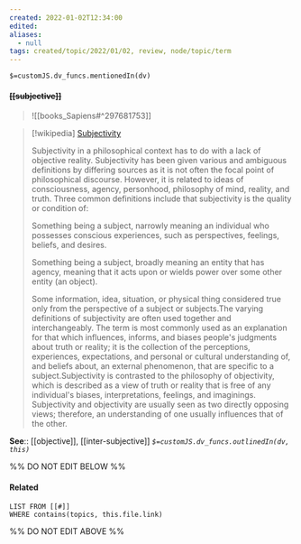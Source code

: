 ```yaml
---
created: 2022-01-02T12:34:00 
edited: 
aliases:
  - null
tags: created/topic/2022/01/02, review, node/topic/term
---
```

`$=customJS.dv_funcs.mentionedIn(dv)`

#### <s class="topic-title">[[subjective]]</s>

> ![[books_Sapiens#^297681753]]


> [!wikipedia] [Subjectivity](https://en.wikipedia.org/wiki/Subjectivity)
> 
> Subjectivity in a philosophical context has to do with a lack of objective reality. Subjectivity has been given various and ambiguous definitions by differing sources as it is not often the focal point of philosophical discourse. However, it is related to ideas of consciousness, agency, personhood, philosophy of mind, reality, and truth. Three common definitions include that subjectivity is the quality or condition of:
> 
> 
> 
> Something being a subject, narrowly meaning an individual who possesses conscious experiences, such as perspectives, feelings, beliefs, and desires.
> 
> Something being a subject, broadly meaning an entity that has agency, meaning that it acts upon or wields power over some other entity (an object).
> 
> Some information, idea, situation, or physical thing considered true only from the perspective of a subject or subjects.The varying definitions of subjectivity are often used together and interchangeably. The term is most commonly used as an explanation for that which influences, informs, and biases people's judgments about truth or reality; it is the collection of the perceptions, experiences, expectations, and personal or cultural understanding of, and beliefs about, an external phenomenon, that are specific to a subject.Subjectivity is contrasted to the philosophy of objectivity, which is described as a view of truth or reality that is free of any individual's biases, interpretations, feelings, and imaginings. Subjectivity and objectivity are usually seen as two directly opposing views; therefore, an understanding of one usually influences that of the other.
>


**See**:: [[objective]], [[inter-subjective]]
*`$=customJS.dv_funcs.outlinedIn(dv, this)`*

%% DO NOT EDIT BELOW %%
#### Related 
```dataview
LIST FROM [[#]]
WHERE contains(topics, this.file.link)
```
%% DO NOT EDIT ABOVE %%
